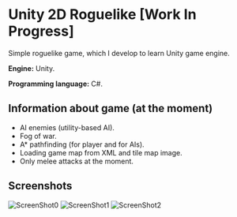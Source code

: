 # Unity 2D Roguelike [Work In Progress]
Simple roguelike game, which I develop to learn Unity game engine.

**Engine:** Unity.

**Programming language:** C#.

## Information about game (at the moment)
* AI enemies (utility-based AI).
* Fog of war.
* A* pathfinding (for player and for AIs).
* Loading game map from XML and tile map image.
* Only melee attacks at the moment.

## Screenshots
![ScreenShot0](https://user-images.githubusercontent.com/19854474/30794437-b632c4f6-a1d0-11e7-804c-ce6338f87010.png)
![ScreenShot1](https://user-images.githubusercontent.com/19854474/30794438-b719220c-a1d0-11e7-8822-0ee9f9882d18.png)
![ScreenShot2](https://user-images.githubusercontent.com/19854474/30794442-bbe179b0-a1d0-11e7-886d-130f06aa57dc.png)
